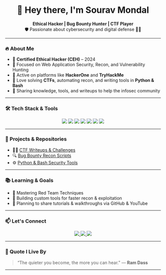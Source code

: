 <h1 align="center">👋 Hey there, I'm Sourav Mondal</h1>
<p align="center">
  <b>Ethical Hacker | Bug Bounty Hunter | CTF Player</b><br>
  🛡️ Passionate about cybersecurity and digital defense 🕵️‍♂️
</p>

---

### 🔥 About Me

- 🧠 **Certified Ethical Hacker (CEH)** – 2024  
- 🎯 Focused on Web Application Security, Recon, and Vulnerability Hunting  
- 🐞 Active on platforms like **HackerOne** and **TryHackMe**  
- 🧪 Love solving **CTFs**, automating recon, and writing tools in **Python & Bash**  
- 💬 Sharing knowledge, tools, and writeups to help the infosec community

---

### 🛠️ Tech Stack & Tools

<p align="center">
  <img src="https://img.shields.io/badge/Linux-0A0A0A?style=for-the-badge&logo=linux&logoColor=white"/>
  <img src="https://img.shields.io/badge/Burp%20Suite-orange?style=for-the-badge&logo=burpsuite&logoColor=white"/>
  <img src="https://img.shields.io/badge/Nmap-0A0A0A?style=for-the-badge&logo=nmap&logoColor=white"/>
  <img src="https://img.shields.io/badge/Wireshark-00437E?style=for-the-badge&logo=wireshark&logoColor=white"/>
  <img src="https://img.shields.io/badge/Python-0A0A0A?style=for-the-badge&logo=python&logoColor=white"/>
  <img src="https://img.shields.io/badge/Bash-121011?style=for-the-badge&logo=gnubash&logoColor=white"/>
  <img src="https://img.shields.io/badge/Metasploit-000000?style=for-the-badge&logo=metasploit&logoColor=white"/>
</p>

---

### 🚀 Projects & Repositories

- 🕵️‍♂️ [CTF Writeups & Challenges](https://github.com/souravmandal/CTF-Writeups)  
- 🔍 [Bug Bounty Recon Scripts](https://github.com/souravmandal/Bug-Bounty-Recon)  
- ⚙️ [Python & Bash Security Tools](https://github.com/souravmandal/Security-Tools)

---

### 📚 Learning & Goals

- 🏹 Mastering Red Team Techniques  
- 🔐 Building custom tools for faster recon & exploitation  
- 📢 Planning to share tutorials & walkthroughs via GitHub & YouTube

---

### 📫 Let's Connect

<p align="center">
  <a href="https://www.linkedin.com/in/YOUR-LINK-HERE">
    <img src="https://img.shields.io/badge/LinkedIn-0077B5?style=for-the-badge&logo=linkedin&logoColor=white"/>
  </a>
  <a href="https://hackerone.com/YOUR-HACKERONE-HANDLE">
    <img src="https://img.shields.io/badge/HackerOne-111?style=for-the-badge&logo=hackerone&logoColor=white"/>
  </a>
  <a href="mailto:your.email@example.com">
    <img src="https://img.shields.io/badge/Email-D14836?style=for-the-badge&logo=gmail&logoColor=white"/>
  </a>
</p>

---

### 🧠 Quote I Live By
> “The quieter you become, the more you can hear.” — **Ram Dass**

---

